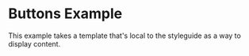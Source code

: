 # Buttons Example

This example takes a template that's local to the styleguide as a way to
display content.

